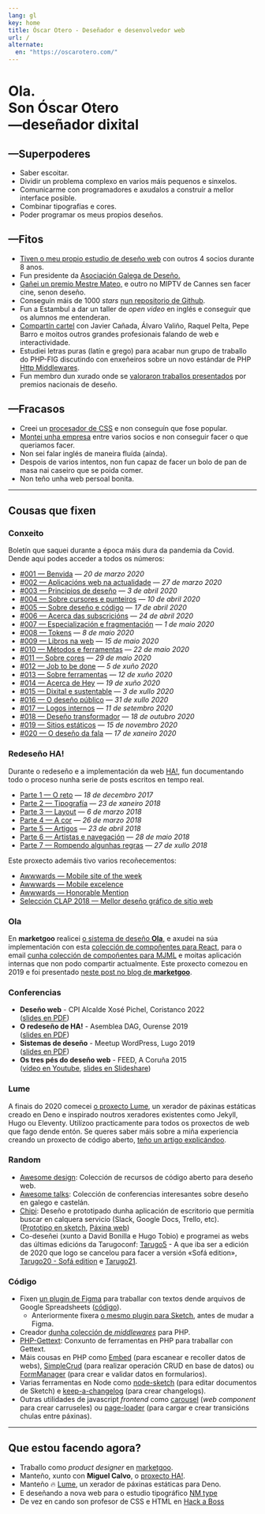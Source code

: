 ```yaml
---
lang: gl
key: home
title: Óscar Otero - Deseñador e desenvolvedor web
url: /
alternate:
  en: "https://oscarotero.com/"
---
```


# Ola. <br>Son Óscar Otero <br>—deseñador dixital

## —Superpoderes

- Saber escoitar.
- Dividir un problema complexo en varios máis pequenos e sinxelos.
- Comunicarme con programadores e axudalos a construír a mellor interface
  posible.
- Combinar tipografías e cores.
- Poder programar os meus propios deseños.

## —Fitos

- [Tiven o meu propio estudio de deseño web](https://web.archive.org/web/20191203021950/http://v1.anavallasuiza.com/)
  con outros 4 socios durante 8 anos.
- Fun presidente da [Asociación Galega de Deseño.](https://dag.gal/gl)
- [Gañei un premio Mestre Mateo,](https://www.academiagalegadoaudiovisual.gal/es/portfolio-item/vii-premios-mestre-mateo/)
  e outro no MIPTV de Cannes sen facer cine, senon deseño.
- Conseguín máis de 1000 _stars_
  [nun repositorio de Github](https://github.com/oscarotero/Embed).
- Fun a Estambul a dar un taller de _open video_ en inglés e conseguir que os
  alumnos me entenderan.
- [Compartín cartel](https://dag.gal/gl/feed2015/) con Javier Cañada, Álvaro
  Valiño, Raquel Pelta, Pepe Barro e moitos outros grandes profesionais falando
  de web e interactividade.
- Estudiei letras puras (latín e grego) para acabar nun grupo de traballo do
  PHP-FIG discutindo con enxeñeiros sobre un novo estándar de PHP
  [Http Middlewares](https://www.php-fig.org/psr/psr-15/meta/).
- Fun membro dun xurado onde se
  [valoraron traballos presentados](https://www.youtube.com/watch?v=dDnsVNcoiq8)
  por premios nacionais de deseño.

## —Fracasos

- Creei un [procesador de CSS](http://stylecow.github.io/) e non conseguín que
  fose popular.
- [Montei unha empresa](https://web.archive.org/web/20191203021950/http://v1.anavallasuiza.com/)
  entre varios socios e non conseguir facer o que queriamos facer.
- Non sei falar inglés de maneira fluída (aínda).
- Despois de varios intentos, non fun capaz de facer un bolo de pan de masa nai
  caseiro que se poida comer.
- Non teño unha web persoal bonita.

---

## Cousas que fixen

### Conxeito

Boletín que saquei durante a época máis dura da pandemia da Covid. Dende aqui
podes acceder a todos os números:

- [#001 — Benvida](http://eepurl.com/gWhDcn) — _20 de marzo 2020_
- [#002 — Aplicacións web na actualidade](http://eepurl.com/gW6GQn) — _27 de
  marzo 2020_
- [#003 — Principios de deseño](http://eepurl.com/gX19yr) — _3 de abril 2020_
- [#004 — Sobre cursores e punteiros](http://eepurl.com/gYFKG5) — _10 de abril
  2020_
- [#005 — Sobre deseño e código](http://eepurl.com/gZwOff) — _17 de abril 2020_
- [#006 — Acerca das subscricións](http://eepurl.com/g0jglP) — _24 de abril
  2020_
- [#007 — Especialización e fragmentación](http://eepurl.com/g08xOz) — _1 de
  maio 2020_
- [#008 — Tokens](http://eepurl.com/g10VOz) — _8 de maio 2020_
- [#009 — Libros na web](http://eepurl.com/g22Uv5) — _15 de maio 2020_
- [#010 — Métodos e ferramentas](http://eepurl.com/g3JroH) — _22 de maio 2020_
- [#011 — Sobre cores](http://eepurl.com/g4Sy01) — _29 de maio 2020_
- [#012 — Job to be done](http://eepurl.com/g5IuWr) — _5 de xuño 2020_
- [#013 — Sobre ferramentas](http://eepurl.com/g6wYW5) — _12 de xuño 2020_
- [#014 — Acerca de Hey](http://eepurl.com/g7t9wH) — _19 de xuño 2020_
- [#015 — Dixital e sustentable](http://eepurl.com/g8Os_v) — _3 de xullo 2020_
- [#016 — O deseño público](http://eepurl.com/g_qf1z) — _31 de xullo 2020_
- [#017 — Logos internos](http://eepurl.com/hcDGzf) — _11 de setembro 2020_
- [#018 — Deseño transformador](http://eepurl.com/hfv_U9) — _18 de outubro 2020_
- [#019 — Sitios estáticos](http://eepurl.com/himrb1) — _15 de novembro 2020_
- [#020 — O deseño da fala](http://eepurl.com/hnuhJv) — _17 de xaneiro 2020_

### Redeseño HA!

Durante o redeseño e a implementación da web [HA!](https://historia-arte.com/),
fun documentando todo o proceso nunha serie de posts escritos en tempo real.

- [Parte 1 — O reto](https://medium.com/@misteroom/redese%C3%B1o-ha-parte-1-o-reto-e773e7ad6a43)
  — _18 de decembro 2017_
- [Parte 2 — Tipografía](https://medium.com/@misteroom/redese%C3%B1o-ha-parte-2-tipograf%C3%ADa-2a34ac09dc3c)
  — _23 de xaneiro 2018_
- [Parte 3 — Layout](https://medium.com/@misteroom/redese%C3%B1o-ha-parte-3-layout-a73eedea2eaf)
  — _6 de marzo 2018_
- [Parte 4 — A cor](https://medium.com/@misteroom/redese%C3%B1o-ha-parte-4-a-cor-70fb7c070fb2)
  — _26 de marzo 2018_
- [Parte 5 — Artigos](https://medium.com/@misteroom/redese%C3%B1o-ha-parte-5-artigos-2408005fb932)
  — _23 de abril 2018_
- [Parte 6 — Artistas e navegación](https://medium.com/@misteroom/redese%C3%B1o-ha-parte-6-artistas-49213653922a)
  — _28 de maio 2018_
- [Parte 7 — Rompendo algunhas regras](https://medium.com/@misteroom/redese%C3%B1o-ha-parte-7-rompendo-algunhas-reglas-333335722946)
  — _27 de xullo 2018_

Este proxecto ademáis tivo varios recoñecementos:

- [Awwwards — Mobile site of the week](https://www.awwwards.com/mobile-sites/ha)
- [Awwwards — Mobile excelence](https://www.awwwards.com/sites/ha/mobile-excellence-report)
- [Awwwards — Honorable Mention](https://www.awwwards.com/sites/ha)
- [Selección CLAP 2018 — Mellor deseño gráfico de sitio
  web](https://premiosclap.org/ganador-730)

### Ola

En **marketgoo** realicei
[o sistema de deseño **Ola**,](https://zeroheight.com/22mjgbuf6/p/56796c-ola) e
axudei na súa implementación con esta
[colección de compoñentes para React](https://marketgoo.github.io/Ola/), para o
email
[cunha colección de compoñentes para MJML](https://github.com/marketgoo/Ola-Emails)
e moitas aplicación internas que non podo compartir actualmente. Este proxecto
comezou en 2019 e foi presentado
[neste post no blog de **marketgoo**](https://www.marketgoo.com/blog-post/say-hello-to-ola-design-system/).

### Conferencias

- **Deseño web** - CPI Alcalde Xosé Pichel, Coristanco 2022\
  ([slides en PDF](/keynotes/desenho-web.pdf))
- **O redeseño de HA!** - Asemblea DAG, Ourense 2019\
  ([slides en PDF](/keynotes/ha.pdf))
- **Sistemas de deseño** - Meetup WordPress, Lugo 2019\
  ([slides en PDF](/keynotes/sistemas-de-desenho.pdf))
- **Os tres pés do deseño web** - FEED, A Coruña 2015\
  ([vídeo en Youtube](https://www.youtube.com/watch?v=qZEqS2QSfrc),
  [slides en Slideshare](https://www.slideshare.net/asociaciondag/os-tres-pes-da-web))

### Lume

A finais do 2020 comecei [o proxecto Lume](https://lume.land/), un xerador de páxinas estáticas creado en Deno e inspirado noutros xeradores existentes como Jekyll, Hugo ou Eleventy. Utilízoo practicamente para todos os proxectos de web que fago dende entón. Se queres saber máis sobre a miña experiencia creando un proxecto de código aberto, [teño un artigo explicándoo](/notas/un-ano-de-lume/).

### Random

- [Awesome design](https://github.com/oscarotero/awesome-design): Colección de
  recursos de código aberto para deseño web.
- [Awesome talks](https://github.com/oscarotero/awesome-talks): Colección de
  conferencias interesantes sobre deseño en galego e castelán.
- [Chipi](https://oscarotero.github.io/chipi-client/): Deseño e prototipado
  dunha aplicación de escritorio que permitía buscar en calquera servicio
  (Slack, Google Docs, Trello, etc).\
  ([Prototipo en sketch](https://www.sketch.com/s/f46f510c-9f81-432b-be97-8b71d968f526),
  [Páxina web](https://chipi.io/#/))
- Co-deseñei (xunto a David Bonilla e Hugo Tobio) e programei as webs das
  últimas edicións da Tarugoconf:
  [Tarugo5](https://tarugoconf.github.io/tarugo5/) - A que iba ser a edición de
  2020 que logo se cancelou para facer a versión «Sofá edition»,
  [Tarugo20 - Sofá edition](https://tarugoconf.github.io/tarugose/) e
  [Tarugo21](https://tarugo21.netlify.app/).

### Código

- Fixen
  [un plugin de Figma](https://www.figma.com/community/plugin/1001444625792698603/marketgoo-copies)
  para traballar con textos dende arquivos de Google Spreadsheets
  ([código](https://github.com/marketgoo/figma-copies)).
  - Anteriormente fixera
    [o mesmo plugin para Sketch](https://github.com/marketgoo/sketch-copies),
    antes de mudar a Figma.
- Creador [dunha colección de _middlewares_](https://github.com/middlewares)
  para PHP.
- [PHP-Gettext](https://github.com/php-gettext): Conxunto de ferramentas en PHP
  para traballar con Gettext.
- Máis cousas en PHP como [Embed](https://github.com/oscarotero/Embed) (para
  escanear e recoller datos de webs),
  [SimpleCrud](https://github.com/oscarotero/simple-crud) (para realizar
  operación CRUD en base de datos) ou
  [FormManager](https://github.com/oscarotero/form-manager) (para crear e
  validar datos en formularios).
- Varias ferramentas en Node como
  [node-sketch](https://github.com/oscarotero/node-sketch) (para editar
  documentos de Sketch) e
  [keep-a-changelog](https://github.com/oscarotero/keep-a-changelog) (para crear
  changelogs).
- Outras utilidades de javascript _frontend_ como
  [carousel](https://github.com/oom-components/carousel) (_web component_ para
  crear carruseles) ou
  [page-loader](https://github.com/oom-components/page-loader) (para cargar e
  crear transicións chulas entre páxinas).

---

## Que estou facendo agora?

- Traballo como _product designer_ en [marketgoo](https://www.marketgoo.com/).
- Manteño, xunto con **Miguel Calvo**, o
  [proxecto HA!](https://historia-arte.com/).
- Manteño 🔥 [Lume](https://lume.land), un xerador de páxinas
  estáticas para Deno.
- E deseñando a nova web para o estudio tipográfico
  [NM type](http://www.nmtype.com/)
- De vez en cando son profesor de CSS e HTML en
  [Hack a Boss](https://hackaboss.com/)

